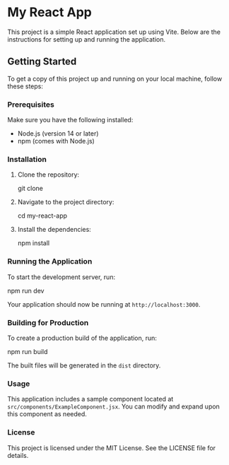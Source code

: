 # My React App

This project is a simple React application set up using Vite. Below are the instructions for setting up and running the application.

## Getting Started

To get a copy of this project up and running on your local machine, follow these steps:

### Prerequisites

Make sure you have the following installed:

- Node.js (version 14 or later)
- npm (comes with Node.js)

### Installation

1. Clone the repository:

   git clone <repository-url>

2. Navigate to the project directory:

   cd my-react-app

3. Install the dependencies:

   npm install

### Running the Application

To start the development server, run:

npm run dev

Your application should now be running at `http://localhost:3000`.

### Building for Production

To create a production build of the application, run:

npm run build

The built files will be generated in the `dist` directory.

### Usage

This application includes a sample component located at `src/components/ExampleComponent.jsx`. You can modify and expand upon this component as needed.

### License

This project is licensed under the MIT License. See the LICENSE file for details.